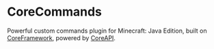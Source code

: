 # CoreCommands
Powerful custom commands plugin for Minecraft: Java Edition, built on [CoreFramework](https://github.com/RhythmKnights/CoreFramework), powered by [CoreAPI](https://github.com/RhythmKnights/CoreAPI).

